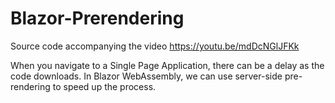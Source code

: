 # Blazor-Prerendering
Source code accompanying the video https://youtu.be/mdDcNGlJFKk

When you navigate to a Single Page Application, there can be a delay as the code downloads. In Blazor WebAssembly, we can use server-side pre-rendering to speed up the process.
